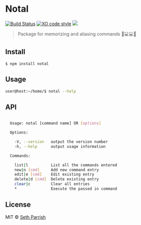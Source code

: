 
# Notal
[![Build Status](https://img.shields.io/travis/setherizor/sp.svg)](https://travis-ci.org/Setherizor/sp.svg?branch=master)
[![XO code style](https://img.shields.io/badge/code_style-XO-5ed9c7.svg)](https://github.com/sindresorhus/xo)
![](https://img.shields.io/npm/l/express.svg)
> Package for memorizing and aliasing commands 💖💻💻💖

## Install
```
$ npm install notal
```

## Usage
```bash
user@host:~/home/$ notal --help
```

## API
```bash

  Usage: notal [command name] OR [options]

  Options:

    -V, --version   output the version number
    -h, --help      output usage information

  Commands:

    list|l          List all the commands entered
    new|n [cmd]     Add new command entry
    edit|e [cmd]    Edit existing entry
    delete|d [cmd]  Delete existing entry
    clear|c         Clear all entries
    *               Execute the passed in command
```

## License
MIT © [Seth Parrish](https://setherizor.github.io)